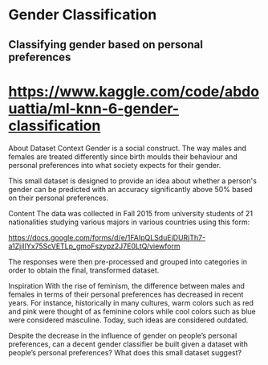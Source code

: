 # Gender Classification
## Classifying gender based on personal preferences


# https://www.kaggle.com/code/abdouattia/ml-knn-6-gender-classification


About Dataset
Context
Gender is a social construct. The way males and females are treated differently since birth moulds their behaviour and personal preferences into what society expects for their gender.

This small dataset is designed to provide an idea about whether a person's gender can be predicted with an accuracy significantly above 50% based on their personal preferences.

Content
The data was collected in Fall 2015 from university students of 21 nationalities studying various majors in various countries using this form:

https://docs.google.com/forms/d/e/1FAIpQLSduEjDURjTh7-a1ZjjlIYx75ScVETLp_gmoFszypz2J7E0LtQ/viewform

The responses were then pre-processed and grouped into categories in order to obtain the final, transformed dataset.

Inspiration
With the rise of feminism, the difference between males and females in terms of their personal preferences has decreased in recent years. For instance, historically in many cultures, warm colors such as red and pink were thought of as feminine colors while cool colors such as blue were considered masculine. Today, such ideas are considered outdated.

Despite the decrease in the influence of gender on people’s personal preferences, can a decent gender classifier be built given a dataset with people’s personal preferences? What does this small dataset suggest?
